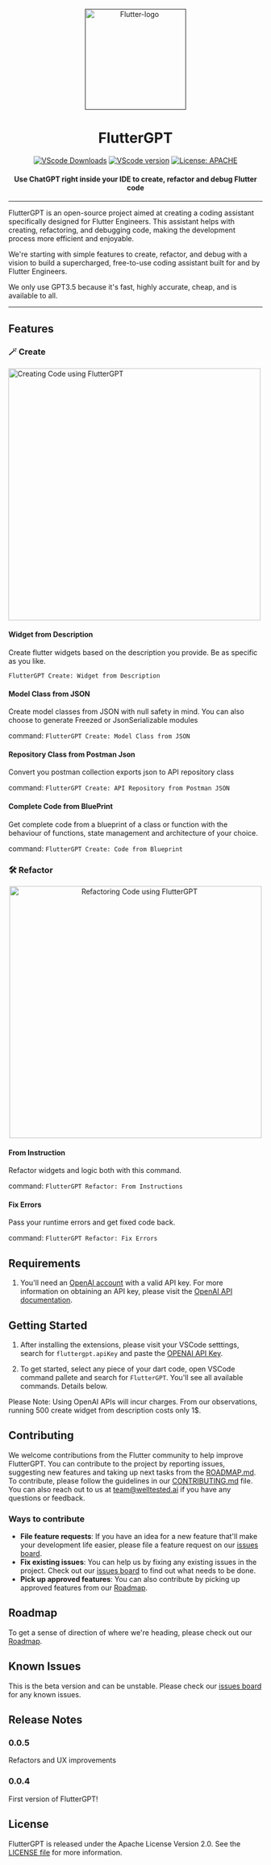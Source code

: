 <p align="center">
  <a href="" rel="noopener">
 <img height=200px src="https://storage.googleapis.com/cms-storage-bucket/0dbfcc7a59cd1cf16282.png" alt="Flutter-logo"></a>
</p>
<h1 align="center">FlutterGPT</h1>
<div align="center">

[![VScode Downloads](https://img.shields.io/visual-studio-marketplace/d/WelltestedAI.fluttergpt)](https://marketplace.visualstudio.com/items?itemName=WelltestedAI.fluttergpt&ssr=false#overview)
[![VScode version](https://img.shields.io/visual-studio-marketplace/v/WelltestedAI.fluttergpt)](https://marketplace.visualstudio.com/items?itemName=WelltestedAI.fluttergpt&ssr=false#overview)
[![License: APACHE](https://img.shields.io/badge/License-APACHE%202.0-yellow)](/LICENSE)

<h4>Use ChatGPT right inside your IDE to create, refactor and debug Flutter code</h4>
</div>

-----------------
FlutterGPT is an open-source project aimed at creating a coding assistant specifically designed for Flutter Engineers. This assistant helps with creating, refactoring, and debugging code, making the development process more efficient and enjoyable.

We're starting with simple features to create, refactor, and debug with a vision to build a supercharged, free-to-use coding assistant built for and by Flutter Engineers.

We only use GPT3.5 because it's fast, highly accurate, cheap, and is available to all.

-----------------

## Features


### 🪄 Create

<img src="https://raw.githubusercontent.com/Welltested-AI/fluttergpt/main/media/create.png" alt="Creating Code using FlutterGPT" width="500"/>

#### Widget from Description
Create flutter widgets based on the description you provide. Be as specific as you like.

`FlutterGPT Create: Widget from Description`

#### Model Class from JSON
Create model classes from JSON with null safety in mind. You can also choose to generate Freezed or JsonSerializable modules

command: `FlutterGPT Create: Model Class from JSON`


#### Repository Class from Postman Json

Convert you postman collection exports json to API repository class

command: `FlutterGPT Create: API Repository from Postman JSON`

#### Complete Code from BluePrint

Get complete code from a blueprint of a class or function with the behaviour of functions, state management and architecture of your choice.

command: `FlutterGPT Create: Code from Blueprint`


### 🛠️ Refactor

<p align="center">
<img src="https://raw.githubusercontent.com/Welltested-AI/fluttergpt/main/media/refactor.png" alt="Refactoring Code using FlutterGPT" width="500"/>
</p>

#### From Instruction
Refactor widgets and logic both with this command.

command: `FlutterGPT Refactor: From Instructions`

#### Fix Errors
Pass your runtime errors and get fixed code back.

command: `FlutterGPT Refactor: Fix Errors`

## Requirements
1. You'll need an [OpenAI account](https://platform.openai.com) with a valid API key. For more information on obtaining an API key, please visit the [OpenAI API documentation](https://platform.openai.com/docs/).

## Getting Started

1. After installing the extensions, please visit your VSCode setttings, search for `fluttergpt.apiKey` and paste the [OPENAI API Key](https://platform.openai.com/account/api-keys).

2. To get started, select any piece of your dart code, open VSCode command pallete and search for `FlutterGPT`. You'll see all available commands. Details below.

Please Note: Using OpenAI APIs will incur charges. From our observations, running 500 create widget from description costs only 1$.

## Contributing

We welcome contributions from the Flutter community to help improve FlutterGPT. You can contribute to the project by reporting issues, suggesting new features and taking up next tasks from the [ROADMAP.md](ROADMAP.md). To contribute, please follow the guidelines in our [CONTRIBUTING.md](CONTRIBUTING.md) file. You can also reach out to us at team@welltested.ai if you have any questions or feedback.

### Ways to contribute

- **File feature requests**: If you have an idea for a new feature that'll make your development life easier, please file a feature request on our [issues board](https://github.com/Welltested-AI/fluttergpt/issues).
- **Fix existing issues**: You can help us by fixing any existing issues in the project. Check out our [issues board](https://github.com/Welltested-AI/fluttergpt/issues) to find out what needs to be done.
- **Pick up approved features**: You can also contribute by picking up approved features from our [Roadmap](ROADMAP.md).

## Roadmap

To get a sense of direction of where we're heading, please check out our [Roadmap](ROADMAP.md).

## Known Issues

This is the beta version and can be unstable. Please check our [issues board](https://github.com/Welltested-AI/fluttergpt/issues) for any known issues.

## Release Notes

### 0.0.5
Refactors and UX improvements

### 0.0.4

First version of FlutterGPT! 

## License

FlutterGPT is released under the Apache License Version 2.0. See the [LICENSE file](LICENSE) for more information.